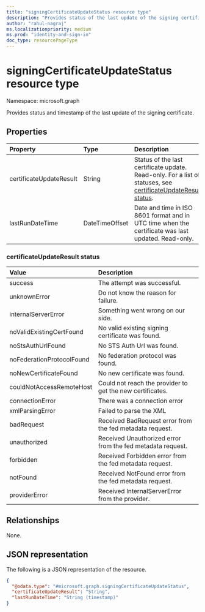 ```yaml
---
title: "signingCertificateUpdateStatus resource type"
description: "Provides status of the last update of the signing certificate."
author: "rahul-nagraj"
ms.localizationpriority: medium
ms.prod: "identity-and-sign-in"
doc_type: resourcePageType
---
```


# signingCertificateUpdateStatus resource type

Namespace: microsoft.graph

Provides status and timestamp of the last update of the signing certificate. 

## Properties
|Property|Type|Description|
|:---|:---|:---|
|certificateUpdateResult|String|Status of the last certificate update. Read-only. For a list of statuses, see [certificateUpdateResult status](#certificateupdateresult-status).|
|lastRunDateTime|DateTimeOffset|Date and time in ISO 8601 format and in UTC time when the certificate was last updated. Read-only. |

### certificateUpdateResult status
| Value | Description |
| :--- | :--- |
|success|The attempt was successful.|
|unknownError|Do not know the reason for failure.|
|internalServerError|Something went wrong on our side.|
|noValidExistingCertFound|No valid existing signing certificate was found.|
|noStsAuthUrlFound|No STS Auth Url was found.|
|noFederationProtocolFound|No federation protocol was found.|
|noNewCertificateFound|No new certificate was found.|
|couldNotAccessRemoteHost|Could not reach the provider to get the new certificates.|
|connectionError|There was a connection error|
|xmlParsingError|Failed to parse the XML|
|badRequest|Received BadRequest error from the fed metadata request.|
|unauthorized|Received Unauthorized error from the fed metadata request.|
|forbidden|Received Forbidden error from the fed metadata request.|
|notFound|Received NotFound error from the fed metadata request.|
|providerError|Received InternalServerError from the provider.|


## Relationships
None.

## JSON representation
The following is a JSON representation of the resource.
<!-- {
  "blockType": "resource",
  "@odata.type": "microsoft.graph.signingCertificateUpdateStatus"
}
-->
``` json
{
  "@odata.type": "#microsoft.graph.signingCertificateUpdateStatus",
  "certificateUpdateResult": "String",
  "lastRunDateTime": "String (timestamp)"
}
```

